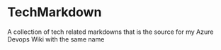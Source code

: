 # TechMarkdown
A collection of tech related markdowns that is the source for my Azure Devops Wiki with the same name
